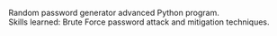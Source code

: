 Random password generator advanced Python program. <br>
Skills learned: Brute Force password attack and mitigation techniques.
